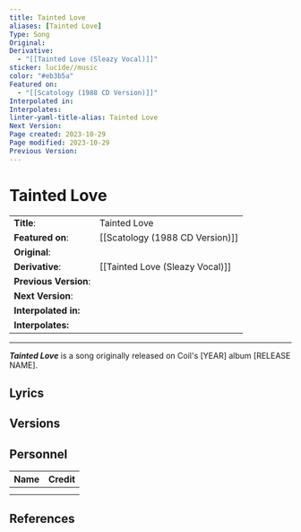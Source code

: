 ```yaml
---
title: Tainted Love
aliases: [Tainted Love]
Type: Song
Original: 
Derivative:
  - "[[Tainted Love (Sleazy Vocal)]]"
sticker: lucide//music
color: "#eb3b5a"
Featured on:
  - "[[Scatology (1988 CD Version)]]"
Interpolated in: 
Interpolates: 
linter-yaml-title-alias: Tainted Love
Next Version: 
Page created: 2023-10-29
Page modified: 2023-10-29
Previous Version: 
---
```


# Tainted Love

|  |  |
| --- | --- |
| __Title__: | Tainted Love |
| __Featured on__: | [[Scatology (1988 CD Version)]] |
| __Original__: |  |
| __Derivative__: | [[Tainted Love (Sleazy Vocal)]] |
| __Previous Version__: |  |
| __Next Version__: |  |
| __Interpolated in:__ |  |
| __Interpolates:__ |  |

---

*__Tainted Love__* is a song originally released on Coil's [YEAR] album [RELEASE NAME].

## Lyrics

## Versions

## Personnel

|Name|Credit|
|---|---|
|||
|||

## References
[^1]:
